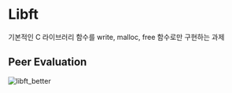 # Libft

기본적인 C 라이브러리 함수를 write, malloc, free 함수로만 구현하는 과제

## Peer Evaluation

![libft_better](https://user-images.githubusercontent.com/59194905/116808542-5248f080-ab74-11eb-8f57-c1983738bd21.png)
